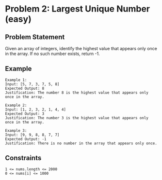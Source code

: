 # Problem 2: Largest Unique Number (easy)

## Problem Statement

Given an array of integers, identify the highest value that appears only once in
the array. If no such number exists, return -1.

## Example

```text
Example 1:
Input: [5, 7, 3, 7, 5, 8]
Expected Output: 8
Justification: The number 8 is the highest value that appears only once in the array.

Example 2:
Input: [1, 2, 3, 2, 1, 4, 4]
Expected Output: 3
Justification: The number 3 is the highest value that appears only once in the array.

Example 3:
Input: [9, 9, 8, 8, 7, 7]
Expected Output: -1
Justification: There is no number in the array that appears only once.
```

## Constraints

```text
1 <= nums.length <= 2000
0 <= nums[i] <= 1000
```
